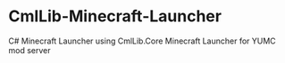# CmlLib-Minecraft-Launcher
C# Minecraft Launcher using CmlLib.Core
Minecraft Launcher for YUMC mod server
